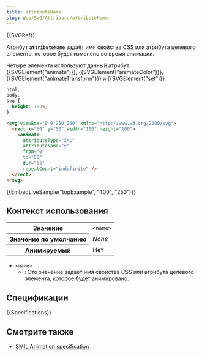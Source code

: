 ```yaml
---
title: attributeName
slug: Web/SVG/Attribute/attributeName
---
```


{{SVGRef}}

Атрибут **`attributeName`** задаёт имя свойства CSS или атрибута целевого элемента, которое будет изменено во время анимации.

Четыре элемента используют данный атрибут: {{SVGElement("animate")}}, {{SVGElement("animateColor")}}, {{SVGElement("animateTransform")}} и {{SVGElement("set")}}

```css hidden
html,
body,
svg {
  height: 100%;
}
```

```html
<svg viewBox="0 0 250 250" xmlns="http://www.w3.org/2000/svg">
  <rect x="50" y="50" width="100" height="100">
    <animate
      attributeType="XML"
      attributeName="y"
      from="0"
      to="50"
      dur="5s"
      repeatCount="indefinite" />
  </rect>
</svg>
```

{{EmbedLiveSample("topExample", "400", "250")}}

## Контекст использования

<table class="properties">
  <tbody>
    <tr>
      <th scope="row">Значение</th>
      <td><code>&#x3C;name></code></td>
    </tr>
    <tr>
      <th scope="row">Значение по умолчанию</th>
      <td><em>None</em></td>
    </tr>
    <tr>
      <th scope="row">Анимируемый</th>
      <td>Нет</td>
    </tr>
  </tbody>
</table>

- `<name>`
  - : Это значение задаёт имя свойства CSS или атрибута целевого элемента, которое будет анимировано.

## Спецификации

{{Specifications}}

## Смотрите также

- [SMIL Animation specification](https://www.w3.org/TR/2001/REC-smil-animation-20010904/#AccumulateAttribute)
